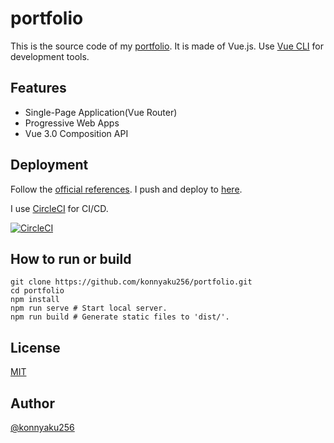 # portfolio

This is the source code of my [portfolio](https://konnyaku256.dev).
It is made of Vue.js.
Use [Vue CLI](https://cli.vuejs.org) for development tools.

## Features
- Single-Page Application(Vue Router)
- Progressive Web Apps
- Vue 3.0 Composition API

## Deployment
Follow the [official references](https://cli.vuejs.org/guide/deployment.html).
I push and deploy to [here](https://github.com/konnyaku256/konnyaku256.github.io).

I use [CircleCI](https://circleci.com/) for CI/CD.

[![CircleCI](https://circleci.com/gh/konnyaku256/portfolio/tree/master.svg?style=svg)](https://circleci.com/gh/konnyaku256/portfolio/tree/master)

## How to run or build
```
git clone https://github.com/konnyaku256/portfolio.git
cd portfolio
npm install
npm run serve # Start local server.
npm run build # Generate static files to 'dist/'.
```

## License
[MIT](https://github.com/konnyaku256/portfolio/blob/master/LICENSE)

## Author
[@konnyaku256](https://twitter.com/konnyaku256)
